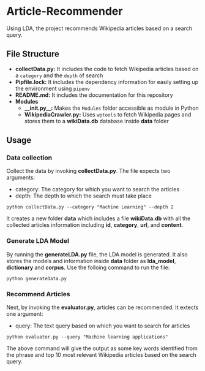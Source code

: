 # Article-Recommender
Using LDA, the project recommends Wikipedia articles based on a search query.

## File Structure
- **collectData.py:** It includes the code to fetch Wikipedia articles based on a `category` and the `depth` of search
- **Pipfile.lock:** It includes the dependency information for easily setting up the environment using `pipenv`
- **README.md:** It includes the documentation for this repository
- **Modules**
  - **\_\_init.py\_\_:** Makes the `Modules` folder accessible as module in Python
  - **WikipediaCrawler.py:** Uses `wptools` to fetch Wikipedia pages and stores them to a **wikiData.db** database inside **data** folder
  
## Usage

### Data collection
Collect the data by invoking **collectData.py**. The file expects two arguments:
  - category: The category for which you want to search the articles
  - depth: The depth to which the search must take place
  
```
python collectData.py --category "Machine Learning" --depth 2
```

It creates a new folder **data** which includes a file **wikiData.db** with all the collected articles information including **id**, **category**, **url**, and **content**.

### Generate LDA Model
By running the **generateLDA.py** file, the LDA model is generated. It also stores the models and information inside **data** folder as **lda_model**, **dictionary** and **corpus**. Use the folloing command to run the file:

```
python generateData.py
```

### Recommend Articles
Next, by invoking the **evaluator.py**, articles can be recommended. It extects one argument:
  - query: The text query based on which you want to search for articles
  
```
python evaluator.py --query "Machine learning applications"
```
 
The above command will give the output as some key words identified from the phrase and top 10 most relevant Wikipedia articles based on the search query.
 
 
 

